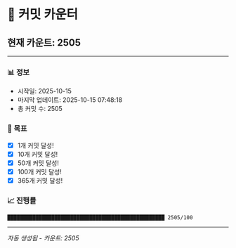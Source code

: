 # 🔢 커밋 카운터

## 현재 카운트: 2505

---

### 📊 정보
- 시작일: 2025-10-15
- 마지막 업데이트: 2025-10-15 07:48:18
- 총 커밋 수: 2505

### 🎯 목표
- [x] 1개 커밋 달성!
- [x] 10개 커밋 달성!
- [x] 50개 커밋 달성!
- [x] 100개 커밋 달성!
- [x] 365개 커밋 달성!

### 📈 진행률
```
██████████████████████████████████████████████████ 2505/100
```

---
*자동 생성됨 - 카운트: 2505*
